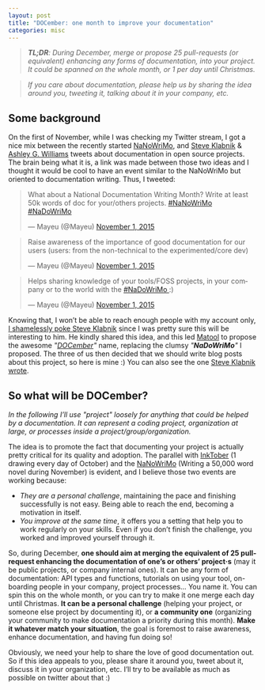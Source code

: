 ```yaml
---
layout: post
title: "DOCember: one month to improve your documentation"
categories: misc
---
```


> ***TL;DR**: During December, merge or propose 25 pull-requests (or equivalent)
> enhancing any forms of documentation, into your project. It could be spanned
> on the whole month, or 1 per day until Christmas.*

> *If you care about documentation, please help us by sharing the idea around
> you, tweeting it, talking about it in your company, etc.*

## Some background

On the first of November, while I was checking my Twitter stream, I got a nice
mix between the recently started [NaNoWriMo], and [Steve Klabnik][steveKlabnik]
& [ Ashley G. Williams][ashleyGWilliams] tweets about documentation in open
source projects. The brain being what it is, a link was made between those two
ideas and I thought it would be cool to have an event similar to the NaNoWriMo
but oriented to documentation writing. Thus, I tweeted:

<blockquote class="twitter-tweet" lang="en"> <p lang="en" dir="ltr"> What about a National Documentation Writing Month? Write at least 50k words of doc for your/others projects. <a href="https://twitter.com/hashtag/NaNoWriMo?src=hash">#NaNoWriMo </a> <a href="https://twitter.com/hashtag/NaDoWriMo?src=hash">#NaDoWriMo </a> </p>&mdash; Mayeu (@Mayeu) <a href="https://twitter.com/Mayeu/status/660926951163617280"> November 1, 2015 </a> </blockquote>

<blockquote class="twitter-tweet" data-conversation="none" lang="en"> <p lang="en" dir="ltr"> Raise awareness of the importance of good documentation for our users (users: from the non-technical to the experimented/core dev) </p>&mdash; Mayeu (@Mayeu) <a href="https://twitter.com/Mayeu/status/660930646513164288"> November 1, 2015 </a> </blockquote>

<blockquote class="twitter-tweet" data-conversation="none" lang="en"> <p lang="en" dir="ltr"> Helps sharing knowledge of your tools/FOSS projects, in your company or to the world with the <a href="https://twitter.com/hashtag/NaDoWriMo?src=hash">#NaDoWriMo </a> :)</p>&mdash; Mayeu (@Mayeu) <a href="https://twitter.com/Mayeu/status/660927413589790721"> November 1, 2015 </a> </blockquote>

<script async src="//platform.twitter.com/widgets.js" charset="utf-8"> </script>

Knowing that, I won’t be able to reach enough people with my account only,
[I shamelessly poke Steve Klabnik][shamlessTweet] since I was pretty sure this
will be interesting to him. He kindly shared this idea, and this led [Matool] to
propose the awesome *"[DOCember][docemberName]"* name, replacing the clumsy
*"**NaDoWriMo**"* I proposed. The three of us then decided that we should write
blog posts about this project, so here is mine :) You can also see the one [Steve Klabnik wrote][steveDocember].

## So what will be DOCember?

*In the following I’ll use "project" loosely for anything that could be helped
by a documentation. It can represent a coding project, organization at large, or
processes inside a project/group/organization.*

The idea is to promote the fact that documenting your project is actually pretty
critical for its quality and adoption. The parallel with [InkTober] (1 drawing
every day of October) and the [NaNoWriMo] (Writing a 50,000 word novel during
November) is evident, and I believe those two events are working because:

* *They are a personal challenge*, maintaining the pace and finishing
successfully is not easy. Being able to reach the end, becoming a motivation in
itself.
* *You improve at the same time*, it offers you a setting that help you to work
regularly on your skills. Even if you don’t finish the challenge, you worked and
improved yourself through it.

So, during December, **one should aim at merging the equivalent of 25
pull-request enhancing the documentation of one’s or others’ project·s** (may it
be public projects, or company internal ones). It can be any form of
documentation: API types and functions, tutorials on using your tool,
on-boarding people in your company, project processes… You name it. You can spin
this on the whole month, or you can try to make it one merge each day until
Christmas. **It can be a personal challenge** (helping your project, or someone
else project by documenting it), or **a community one** (organizing your
community to make documentation a priority during this month). **Make it
whatever match your situation**, the goal is foremost to raise awareness,
enhance documentation, and having fun doing so!

Obviously, we need your help to share the love of good documentation out. So if
this idea appeals to you, please share it around you, tweet about it, discuss it
in your organization, etc. I’ll try to be available as much as possible on
twitter about that :)

[steveKlabnik]: https://twitter.com/steveklabnik "Steve Klabnik Twitter account"
[NaNoWriMo]: https://nanowrimo.org "NaNoWriMo website"
[ashleyGWilliams]: https://twitter.com/ag_dubs "Ashley G. Williams Twitter account"
[shamlessTweet]: https://twitter.com/Mayeu/status/660929919090884608 "The tweet"
[Matool]: https://twitter.com/Matool13 "Matool Twitter account"
[docemberName]: https://twitter.com/Matool13/status/661535046327623681
[InkTober]: http://inktober.com/ "InkTober website"
[steveDocember]: http://words.steveklabnik.com/docember
